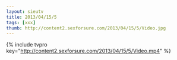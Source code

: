 ```yaml
--- 
layout: sieutv
title: 2013/04/15/5
tags: [xxx]
thumb: http://content2.sexforsure.com/2013/04/15/5/Video.jpg
---
```

{% include tvpro key="http://content2.sexforsure.com/2013/04/15/5/Video.mp4" %} 
